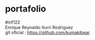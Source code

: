 # portafolio
#inf122  
Enrique Reynaldo Iturri Rodriguez  
git oficial : https://github.com/kumakibear
